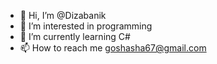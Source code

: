 - 👋 Hi, I’m @Dizabanik
- 👀 I’m interested in programming
- 🌱 I’m currently learning C#
- 📫 How to reach me goshasha67@gmail.com

<!---
Dizabanik/Dizabanik is a ✨ special ✨ repository because its `README.md` (this file) appears on your GitHub profile.
You can click the Preview link to take a look at your changes.
--->
